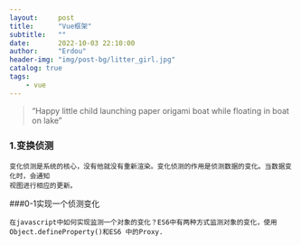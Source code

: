 ```yaml
---
layout:     post
title:      "Vue框架"
subtitle:   ""
date:       2022-10-03 22:10:00
author:     "Erdou"
header-img: "img/post-bg/litter_girl.jpg"
catalog: true
tags:
    - vue
---
```


> “Happy little child launching paper origami boat while floating in boat on lake”

### 1.变换侦测

    变化侦测是系统的核心，没有他就没有重新渲染。变化侦测的作用是侦测数据的变化。当数据变化时，会通知
    视图进行相应的更新。

###0-1实现一个侦测变化

    在javascript中如何实现监测一个对象的变化？ES6中有两种方式监测对象的变化，使用
    Object.defineProperty()和ES6 中的Proxy.
